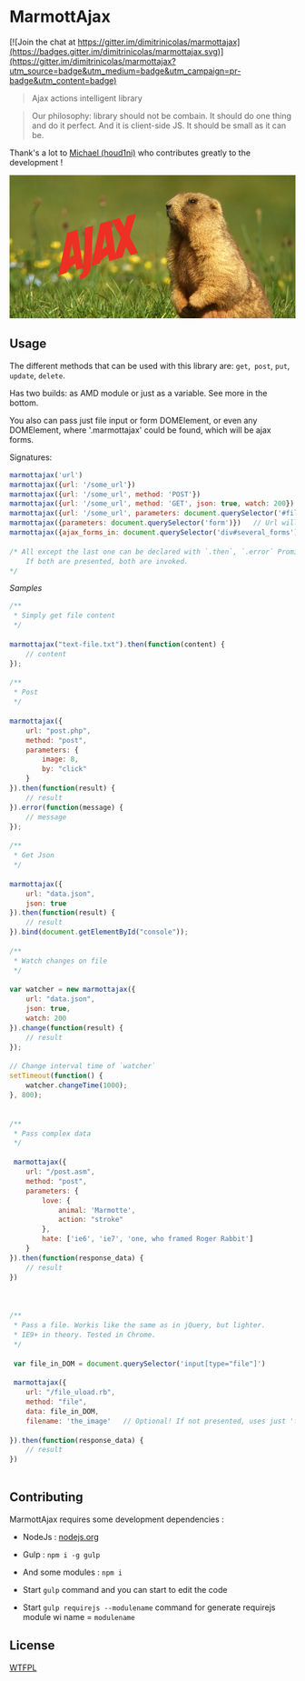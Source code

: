 # MarmottAjax

[![Join the chat at https://gitter.im/dimitrinicolas/marmottajax](https://badges.gitter.im/dimitrinicolas/marmottajax.svg)](https://gitter.im/dimitrinicolas/marmottajax?utm_source=badge&utm_medium=badge&utm_campaign=pr-badge&utm_content=badge)
> Ajax actions intelligent library

> Our philosophy: library should not be combain. It should do one thing and do it perfect.
> And it is client-side JS. It should be small as it can be.

Thank's a lot to [Michael (houd1ni)](https://github.com/houd1ni) who contributes greatly to the development !

![Logo](image.jpg "logo")

## Usage

The different methods that can be used with this library are: `get`,` post`, `put`, `update`, `delete`.

Has two builds: as AMD module or just as a variable. See more in the bottom.

You also can pass just file input or form DOMElement, or even any DOMElement, where '.marmottajax' could be found, which will be ajax forms.

Signatures:
```javascript
marmottajax('url')
marmottajax({url: '/some_url'})
marmottajax({url: '/some_url', method: 'POST'})
marmottajax({url: '/some_url', method: 'GET', json: true, watch: 200}).change(function(new_data){}) // Watching for a file/data.
marmottajax({url: '/some_url', parameters: document.querySelector('#fileupload')})
marmottajax({parameters: document.querySelector('form')})   // Url will be taken from `action` attribute, if `url` isn't passed.
marmottajax({ajax_forms_in: document.querySelector('div#several_forms'), success: function(){}})   // Only `success`, not `then`!

/* All except the last one can be declared with `.then`, `.error` Promises and `success`, `error` parameters on your taste.
    If both are presented, both are invoked.
*/

```

*Samples*
```javascript
/**
 * Simply get file content
 */

marmottajax("text-file.txt").then(function(content) {
    // content
});

/**
 * Post
 */

marmottajax({
    url: "post.php",
    method: "post",
    parameters: {
        image: 8,
        by: "click"
    }
}).then(function(result) {
    // result
}).error(function(message) {
    // message
});

/**
 * Get Json
 */

marmottajax({
    url: "data.json",
    json: true
}).then(function(result) {
    // result
}).bind(document.getElementById("console"));

/**
 * Watch changes on file
 */

var watcher = new marmottajax({
    url: "data.json",
    json: true,
    watch: 200
}).change(function(result) {
    // result
});

// Change interval time of `watcher`
setTimeout(function() {
    watcher.changeTime(1000);
}, 800);


/**
 * Pass complex data
 */

 marmottajax({
    url: "/post.asm",
    method: "post",
    parameters: {
        love: {
            animal: 'Marmotte',
            action: "stroke"
        },
        hate: ['ie6', 'ie7', 'one, who framed Roger Rabbit']
    }
}).then(function(response_data) {
    // result
})



/**
 * Pass a file. Workis like the same as in jQuery, but lighter.
 * IE9+ in theory. Tested in Chrome.
 */

 var file_in_DOM = document.querySelector('input[type="file"]')

 marmottajax({
    url: "/file_uload.rb",
    method: "file",
    data: file_in_DOM,
    filename: 'the_image'   // Optional! If not presented, uses just 'file' automatically.

}).then(function(response_data) {
    // result
})
 
```

## Contributing

MarmottAjax requires some development dependencies :

 - NodeJs : [nodejs.org](http://nodejs.org/)
 - Gulp : `npm i -g gulp`
 - And some modules : `npm i`

 - Start `gulp` command and you can start to edit the code
 - Start `gulp requirejs --modulename` command for generate requirejs module wi name = `modulename`

## License

[WTFPL](http://www.wtfpl.net/)
